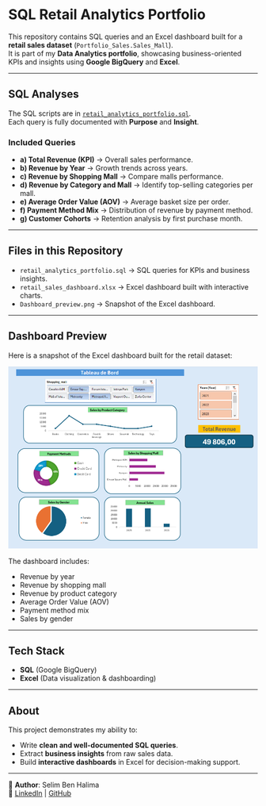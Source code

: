 # SQL Retail Analytics Portfolio

This repository contains SQL queries and an Excel dashboard built for a **retail sales dataset** (`Portfolio_Sales.Sales_Mall`).  
It is part of my **Data Analytics portfolio**, showcasing business-oriented KPIs and insights using **Google BigQuery** and **Excel**.

---

##  SQL Analyses

The SQL scripts are in [`retail_analytics_portfolio.sql`](retail_analytics_portfolio.sql).  
Each query is fully documented with **Purpose** and **Insight**.

### Included Queries
- **a) Total Revenue (KPI)** → Overall sales performance.
- **b) Revenue by Year** → Growth trends across years.
- **c) Revenue by Shopping Mall** → Compare malls performance.
- **d) Revenue by Category and Mall** → Identify top-selling categories per mall.
- **e) Average Order Value (AOV)** → Average basket size per order.
- **f) Payment Method Mix** → Distribution of revenue by payment method.
- **g) Customer Cohorts** → Retention analysis by first purchase month.

---

##  Files in this Repository
- `retail_analytics_portfolio.sql` → SQL queries for KPIs and business insights.
- `retail_sales_dashboard.xlsx` → Excel dashboard built with interactive charts.
- `Dashboard_preview.png` → Snapshot of the Excel dashboard.

---

##  Dashboard Preview

Here is a snapshot of the Excel dashboard built for the retail dataset:

![Dashboard Preview](Dashboard_preview.png)

The dashboard includes:
- Revenue by year  
- Revenue by shopping mall  
- Revenue by product category  
- Average Order Value (AOV)  
- Payment method mix  
- Sales by gender  

---

##  Tech Stack
- **SQL** (Google BigQuery)  
- **Excel** (Data visualization & dashboarding)  

---

##  About
This project demonstrates my ability to:
- Write **clean and well-documented SQL queries**.  
- Extract **business insights** from raw sales data.  
- Build **interactive dashboards** in Excel for decision-making support.  

---

👤 **Author**: Selim Ben Halima  
📌 [LinkedIn](https://www.linkedin.com/in/selim-benhalima/) | [GitHub](https://github.com/SelimBenHalima-web)
